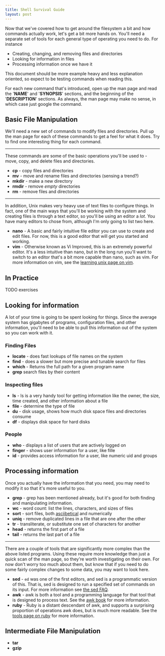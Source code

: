 ```yaml
---
title: Shell Survival Guide
layout: post
---
```


Now that we've covered how to get around the filesystem a bit and how commands
actually work, let's get a bit more hands on. You'll need a separate set of
tools for each general type of operating you need to do. For instance

  - Creating, changing, and removing files and directories
  - Looking for information in files
  - Processing information once we have it

This document should be more example heavy and less explanation oriented, so
expect to be testing commands when reading this.

For each new command that's introduced, open up the man page and read the
'**NAME**' and '**SYNOPSIS**' sections, and the beginning of the
'**DESCRIPTION**' sections.  As always, the man page may make no sense, in
which case just google the command.

Basic File Manipulation
-----------------------

We'll need a new set of commands to modify files and directories. Pull up the
man page for each of these commands to get a feel for what it does. Try to find
one interesting thing for each command.

- - -

These commands are some of the basic operations you'll be used to - move, copy,
and delete files and directories.

  * **cp** - copy files and directories
  * **mv** - move and rename files and directories (sensing a trend?)
  * **mkdir** - make a new directory
  * **rmdir** - remove *empty* directories
  * **rm** - remove files and directories

- - -

In addition, Unix makes very heavy use of text files to configure things. In
fact, one of the main ways that you'll be working with the system and creating
files is through a text editor, so you'll be using an editor a *lot*. You have
many editors to chose from, although I'm only going to list two here.

  * **nano** - A basic and fairly intuitive file editor you can use to create
    and edit files. For now, this is a good editor that will get you started and
    working.
  * **vim** - Otherwise known as Vi Improved, this is an extremely powerful
    editor. It's a less intuitive than nano, but in the long run you'll want to
    switch to an editor that's a bit more capable than nano, such as vim. For more
    information on vim, see the [learning unix page on vim](../../tools/vim/).

In Practice
-----------

TODO exercises

Looking for information
-----------------------

A lot of your time is going to be spent looking for things. Since the average
system has gigabytes of programs, configuration files, and other information,
you'll need to be able to pull this information out of the system so you can
work with it.

### Finding Files

  * **locate** - does fast lookups of file names on the system
  * **find** - does a slower but more precise and tunable search for files
  * **which** - Returns the full path for a given program name
  * **grep** search files by their content

### Inspecting files

  * **ls** - ls is a very handy tool for getting information like the owner,
    the size, time created, and other information about a file
  * **file** - determine the type of file
  * **du** - disk usage, shows how much disk space files and directories consume
  * **df** - displays disk space for hard disks

### People

  * **who** - displays a list of users that are actively logged on
  * **finger** - shows user information for a user, like fille
  * **id** - provides access information for a user, like numeric uid and groups

Processing information
----------------------

Once you actually have the information that you need, you may need to modify it
so that it's more useful to you.

  * **grep** - grep has been mentioned already, but it's good for both finding
    and manipulating information.
  * **wc** - word count: list the lines, characters, and sizes of files
  * **sort** - sort files, both [asciibetical][asciibetical] and numerically
  * **uniq** - remove duplicated lines in a file that are one after the other
  * **tr** - transliterate, or substitute one set of characters for another
  * **head** - returns the first part of a file
  * **tail** - returns the last part of a file

[asciibetical]: http://www.pcmag.com/encyclopedia_term/0,2542,t=ASCIIbetical&i=38025,00.asp "PC Magazine - ASCIIbetical order"

- - -

There are a couple of tools that are significantly more complex than the above
listed programs. Using these require more knowledge than just a quick scan of
the man page, so they're worth investigating on their own. For now don't worry
too much about them, but know that if you need to do some fairly complex changes
to some data, you may want to look here.

  * **sed** - `ed` was one of the first editors, and sed is a programmatic
    version of this. That is, sed is designed to run a specified set of commands
    on its input. For more information see [the sed FAQ][sed].
  * **awk** - awk is both a tool and a programming language for that tool that
    is designed to process text. See the [awk book][awk] for more information.
  * **ruby** - Ruby is a distant descendant of awk, and supports a surprising
    proportion of operations awk does, but is much more readable. See the [tools
    page on ruby][ruby] for more information.

[sed]: http://sed.sourceforge.net/sedfaq.html "The sed FAQ"
[awk]: http://en.wikibooks.org/wiki/AWK "Wikibooks - awk"
[ruby]: ../../tools/ruby/ "Learning Unix: Ruby"

Intermediate File Manipulation
------------------------------

  * **tar**
  * **gzip**

